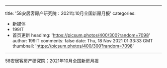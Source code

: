 
---
title: '58安居客房产研究院：2021年10月全国新房月报'
categories: 
 - 新媒体
 - 199IT
 - 首页更新
headimg: 'https://picsum.photos/400/300?random=7098'
author: 199IT
comments: false
date: Thu, 18 Nov 2021 01:33:33 GMT
thumbnail: 'https://picsum.photos/400/300?random=7098'
---

<div>   
58安居客房产研究院：2021年10月全国新房月报  
</div>
            